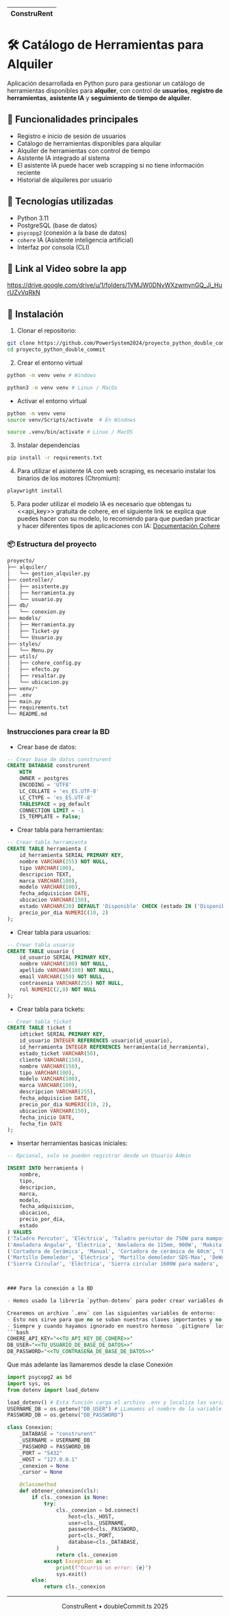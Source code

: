 |  ConstruRent |
| ------------ |

# 🛠️ Catálogo de Herramientas para Alquiler

Aplicación desarrollada en Python puro para gestionar un catálogo de herramientas disponibles para **alquiler**, con control de **usuarios**, **registro de herramientas**, **asistente IA** y **seguimiento de tiempo de alquiler**.

## 🚀 Funcionalidades principales

- Registro e inicio de sesión de usuarios
- Catálogo de herramientas disponibles para alquilar
- Alquiler de herramientas con control de tiempo
- Asistente IA integrado al sistema
- El asistente IA puede hacer web scrapping si no tiene información reciente
- Historial de alquileres por usuario

## 🧰 Tecnologías utilizadas

- Python 3.11
- PostgreSQL (base de datos)
- `psycopg2` (conexión a la base de datos)
- `cohere` IA (Asistente inteligencia artificial)
- Interfaz por consola (CLI)


## 📼 Link al Video sobre la app

https://drive.google.com/drive/u/1/folders/1VMJW0DNvWXzwmynGQ_Ji_HurUZvVqRkN

## 🔧 Instalación

1. Clonar el repositorio:

```bash
git clone https://github.com/PowerSystem2024/proyecto_python_double_commit.ts.git
cd proyecto_python_double_commit
```

2. Crear el entorno virtual
```bash
python -m venv venv # Windows

python3 -m venv venv # Linux / MacOs
```
- Activar el entorno virtual
```bash
python -m venv venv
source venv/Scripts/activate  # En Windows

source .venv/bin/activate # Linux / MacOS
```

3. Instalar dependencias

```bash
pip install -r requirements.txt
```

4. Para utilizar el asistente IA con web scraping, es necesario instalar los binarios de los motores (Chromium):

```bash
playwright install
```

5. Para poder utilizar el modelo IA es necesario que obtengas tu <<api_key>> gratuita de cohere, en el siguiente link se explica
que puedes hacer con su modelo, lo recomiendo para que puedan practicar y hacer diferentes tipos de aplicaciones con IA: [Documentación Cohere](https://docs.cohere.com/reference/about)

### 📦 Estructura del proyecto

```bash
proyecto/
├── alquiler/
│   └── gestion_alquiler.py
├── controller/
│   ├── asistente.py  
│   ├── herramienta.py
│   └── usuario.py
├── db/
│   └── conexion.py
├── models/
│   ├── Herramienta.py
│   ├── Ticket-py 
│   └── Usuario.py
├── styles/
│   └── Menu.py
├── utils/
│   ├── cohere_config.py
│   ├── efecto.py
│   ├── resaltar.py
│   └── ubicacion.py
├── venv/*
├── .env
├── main.py
├── requirements.txt
└── README.md
```

### Instrucciones para crear la BD

- Crear base de datos:
```sql
-- Crear base de datos construrent
CREATE DATABASE construrent
    WITH 
    OWNER = postgres
    ENCODING = 'UTF8'
    LC_COLLATE = 'es_ES.UTF-8'
    LC_CTYPE = 'es_ES.UTF-8'
    TABLESPACE = pg_default
    CONNECTION LIMIT = -1
    IS_TEMPLATE = False;
```
- Crear tabla para herramientas:
```sql
-- Crear tabla herramienta
CREATE TABLE herramienta (
    id_herramienta SERIAL PRIMARY KEY,
    nombre VARCHAR(255) NOT NULL,
    tipo VARCHAR(100),
    descripcion TEXT,
    marca VARCHAR(100),
    modelo VARCHAR(100),
    fecha_adquisicion DATE,
    ubicacion VARCHAR(150),
    estado VARCHAR(20) DEFAULT 'Disponible' CHECK (estado IN ('Disponible', 'Alquilado', 'En Mantenimiento', 'Fuera de Servicio'))
    precio_por_dia NUMERIC(10, 2)
);
```
- Crear tabla para usuarios:
```sql
-- Crear tabla usuario
CREATE TABLE usuario (
    id_usuario SERIAL PRIMARY KEY,
    nombre VARCHAR(100) NOT NULL,
    apellido VARCHAR(100) NOT NULL,
    email VARCHAR(150) NOT NULL,
    contrasenia VARCHAR(255) NOT NULL,
    rol NUMERIC(2,0) NOT NULL
);
```
- Crear tabla para tickets:
```sql
-- Crear tabla ticket
CREATE TABLE ticket (
    idticket SERIAL PRIMARY KEY,
    id_usuario INTEGER REFERENCES usuario(id_usuario),
    id_herramienta INTEGER REFERENCES herramienta(id_herramienta),
    estado_ticket VARCHAR(50),
    cliente VARCHAR(150),
    nombre VARCHAR(150),
    tipo VARCHAR(100),
    modelo VARCHAR(100),
    marca VARCHAR(100),
    descripcion VARCHAR(255),
    fecha_adquisicion DATE,
    precio_por_dia NUMERIC(10, 2),
    ubicacion VARCHAR(150),
    fecha_inicio DATE,
    fecha_fin DATE
);
```
- Insertar herramientas basicas iniciales:
```sql
-- Opcional, solo se pueden registrar desde un Usuario Admin

INSERT INTO herramienta (
    nombre,
    tipo,
    descripcion,
    marca,
    modelo,
    fecha_adquisicion,
    ubicacion,
    precio_por_dia,
    estado
) VALUES
('Taladro Percutor', 'Eléctrica', 'Taladro percutor de 750W para mampostería y metal', 'Bosch', 'GSB-16RE', '2022-05-10', 'Depósito A', 1500.00, 'Disponible'),
('Amoladora Angular', 'Eléctrica', 'Amoladora de 115mm, 900W', 'Makita', 'GA4530', '2023-01-20', 'Depósito B', 1200.00, 'Disponible'),
('Cortadora de Cerámica', 'Manual', 'Cortadora de cerámica de 60cm', 'Rubi', 'Star-60', '2021-08-15', 'Depósito A', 800.00, 'Disponible'),
('Martillo Demoledor', 'Eléctrica', 'Martillo demoledor SDS-Max', 'DeWalt', 'D25899K', '2022-11-05', 'Depósito C', 2500.00, 'Disponible'),
('Sierra Circular', 'Eléctrica', 'Sierra circular 1600W para madera', 'Black & Decker', 'CS1000', '2023-04-12', 'Depósito B', 1800.00, 'Disponible');



### Para la conexión a la BD

- Hemos usado la librería `python-dotenv` para poder crear variables de entorno de manera segura en nuestro archivo.

Crearemos un archivo `.env` con las siguientes variables de entorno:
- Esto nos sirve para que no se suban nuestras claves importantes y no nos `hard-codeen` nuestras APIS_KEY 😨..
- Siempre y cuando hayamos ignorado en nuestro hermoso `.gitignore` los `.env` o `.env.*`
```bash
COHERE_API_KEY="<<TU_API_KEY_DE_COHERE>>"
DB_USER="<<TU_USUARIO_DE_BASE_DE_DATOS>>"
DB_PASSWORD="<<TU_CONTRASEÑA_DE_BASE_DE_DATOS>>"
```

Que más adelante las llamaremos desde la clase Conexión
```python
import psycopg2 as bd
import sys, os
from dotenv import load_dotenv

load_dotenv() # Esta función carga el archivo .env y localiza las variables de entorno dentro de él
USERNAME_DB = os.getenv("DB_USER") # LLamamos al nombre de la variable de entorno
PASSWORD_DB = os.getenv("DB_PASSWORD")

class Conexion:
    _DATABASE = "construrent"
    _USERNAME = USERNAME_DB
    _PASSWORD = PASSWORD_DB
    _PORT = "5432"
    _HOST = "127.0.0.1"
    _conexion = None
    _cursor = None

    @classmethod
    def obtener_conexion(cls):
        if cls._conexion is None:
            try:
                cls._conexion = bd.connect(
                    host=cls._HOST,
                    user=cls._USERNAME,
                    password=cls._PASSWORD,
                    port=cls._PORT,
                    database=cls._DATABASE,
                )
                return cls._conexion
            except Exception as e:
                print(f"Ocurrió un error: {e}")
                sys.exit()
        else:
            return cls._conexion
```
---

<div align="center">
   ConstruRent • doubleCommit.ts 2025
</div>
